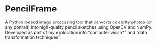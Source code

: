 # PencilFrame
A Python-based image processing tool that converts celebrity photos (or any portrait) into high-quality pencil sketches using OpenCV and NumPy. Developed as part of my exploration into "computer vision*" and "data transformation techniques".  
